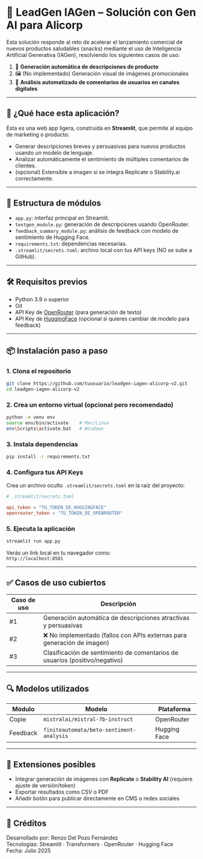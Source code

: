 # 🧠 LeadGen IAGen – Solución con Gen AI para Alicorp

Esta solución responde al reto de acelerar el lanzamiento comercial de nuevos productos saludables (snacks) mediante el uso de Inteligencia Artificial Generativa (IAGen), resolviendo los siguientes casos de uso:

1. 📝 **Generación automática de descripciones de producto**
2. 🖼️ (No implementado) Generación visual de imágenes promocionales
3. 💬 **Análisis automatizado de comentarios de usuarios en canales digitales**

---

## 🚀 ¿Qué hace esta aplicación?

Esta es una web app ligera, construida en **Streamlit**, que permite al equipo de marketing o producto:

- Generar descripciones breves y persuasivas para nuevos productos usando un modelo de lenguaje.
- Analizar automáticamente el sentimiento de múltiples comentarios de clientes.
- (opcional) Extensible a imagen si se integra Replicate o Stability.ai correctamente.

---

## 🧩 Estructura de módulos

- `app.py`: interfaz principal en Streamlit.
- `textgen_module.py`: generación de descripciones usando OpenRouter.
- `feedback_summary_module.py`: análisis de feedback con modelo de sentimiento de Hugging Face.
- `requirements.txt`: dependencias necesarias.
- `.streamlit/secrets.toml`: archivo local con tus API keys (NO se sube a GitHub).

---

## 🛠️ Requisitos previos

- Python 3.9 o superior
- Git
- API Key de [OpenRouter](https://openrouter.ai/) (para generación de texto)
- API Key de [HuggingFace](https://huggingface.co/) (opcional si quieres cambiar de modelo para feedback)

---

## 📦 Instalación paso a paso

### 1. Clona el repositorio

```bash
git clone https://github.com/tuusuario/leadgen-iagen-alicorp-v2.git
cd leadgen-iagen-alicorp-v2
```

### 2. Crea un entorno virtual (opcional pero recomendado)

```bash
python -m venv env
source env/bin/activate    # Mac/Linux
env\Scripts\activate.bat   # Windows
```

### 3. Instala dependencias

```bash
pip install -r requirements.txt
```

### 4. Configura tus API Keys

Crea un archivo oculto `.streamlit/secrets.toml` en la raíz del proyecto:

```toml
# .streamlit/secrets.toml

api_token = "TU_TOKEN_DE_HUGGINGFACE"
openrouter_token = "TU_TOKEN_DE_OPENROUTER"
```

### 5. Ejecuta la aplicación

```bash
streamlit run app.py
```

Verás un link local en tu navegador como:  
`http://localhost:8501`

---

## ✅ Casos de uso cubiertos

| Caso de uso | Descripción                                                                 |
|-------------|-----------------------------------------------------------------------------|
| #1          | Generación automática de descripciones atractivas y persuasivas             |
| #2          | ❌ No implementado (fallos con APIs externas para generación de imagen)     |
| #3          | Clasificación de sentimiento de comentarios de usuarios (positivo/negativo) |

---

## 🔍 Modelos utilizados

| Módulo | Modelo | Plataforma |
|--------|--------|------------|
| Copie | `mistralai/mistral-7b-instruct` | OpenRouter |
| Feedback | `finiteautomata/beto-sentiment-analysis` | Hugging Face |

---

## 🧠 Extensiones posibles

- Integrar generación de imágenes con **Replicate** o **Stability AI** (requiere ajuste de versión/token)
- Exportar resultados como CSV o PDF
- Añadir botón para publicar directamente en CMS o redes sociales

---

## 📎 Créditos

Desarrollado por: Renzo Del Pozo Fernández  
Tecnologías: Streamlit · Transformers · OpenRouter · Hugging Face  
Fecha: Julio 2025
